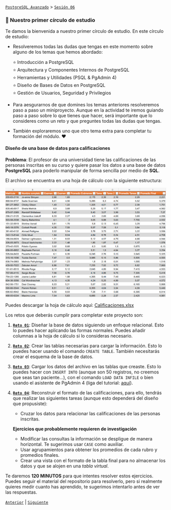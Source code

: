 [`PostgreSQL Avanzado`](../../README.md) > [`Sesión 06`](../README.md)

### 🧠 Nuestro primer círculo de estudio

Te damos la bienvenida a nuestro primer círculo de estudio. En este círculo de estudio:

- Resolveremos todas las dudas que tengas en este momento sobre alguno de los temas que hemos abordado:

   :star: Introducción a PostgreSQL   
   :star: Arquitectura y Componentes Internos de PostgreSQL   
   :star: Herramientas y Utilidades (PSQL & PgAdmin 4)   
   :star: Diseño de Bases de Datos en PostgreSQL      
   :star: Gestión de Usuarios, Seguridad y Privilegios

- Para aesgurarnos de que domines los temas anteriores resolveremos paso a paso un miniproyecto. Aunque en la actividad te iremos guiando paso a paso sobre lo que tienes que hacer, será importante que lo consideres como un reto y que preguntes todas las dudas que tengas.

- También exploraremos uno que otro tema extra para completar tu formación del módulo. :heart:

#### Diseño de una base de datos para calificaciones

**Problema**: El profesor de una universidad tiene las calificaciones de las personas inscritas en su curso y quiere pasar los datos a una base de datos **PostgreSQL** para poderlo manipular de forma sencilla por medio de **SQL**.

El archivo se encuentra en una hoja de cálculo con la siguiente estructura:

![img](../imagenes/img01.png) 

Puedes descargar la hoja de cálculo aquí: [Calificaciones.xlsx](../archivos/Calificaciones.xlsx)

Los retos que deberás cumplir para completar este proyecto son:

1. [**`Reto 01`**](reto01/README.md): Diseñar la base de datos siguiendo un enfoque relacional. Esto lo puedes hacer aplicando las formas normales. Puedes añadir columnas a la hoja de cálculo si lo consideras necesario.

2. [**`Reto 02`**](reto02/README.md): Crear las tablas necesarias para cargar la información. Esto lo puedes hacer usando el comando `CREATE TABLE`. También necesitarás crear el esquema de la base de datos.

3. [**`Reto 03`**](reto03/README.md): Cargar los datos del archivo en las tablas que creaste. Esto lo puedes hacer con `INSERT INTO` (aunque son 50 registros, no creemos que seas tan paciente...), con el comando `LOAD DATA INFILE` o bien usando el asistente de PgAdmin 4 (liga del tutorial: [aquí](https://www.pgadmin.org/docs/pgadmin4/latest/import_export_data.html)).

4. [**`Reto 04`**](reto04/README.md): Reconstruir el formato de las calificaciones, para ello, tendrás que realizar las siguientes tareas (aunque esto dependerá del diseño que propusiste):

   - Cruzar los datos para relacionar las calificaciones de las personas inscritas.

   **Ejercicios que probablemente requieren de investigación**

   - Modificar las consultas la información se despligue de manera horizontal. Te sugerimos usar `CASE` como auxiliar.
   - Usar agrupamientos para obtener los promedios de cada rubro y promedios finales.
   - Crear una vista con el formato de la tabla final para no almacenar los datos y que se alojen en una *tabla virtual*.

Te daremos **120 MINUTOS** para que intentes resolver estos ejercicios. Puedes seguir el material del repositorio para resolverlo, pero si realmente quieres medir cuanto has aprendido, te sugerimos intentarlo antes de ver las respuestas.

[`Anterior`](../README.md) | [`Siguiente`](reto01/README.md)
